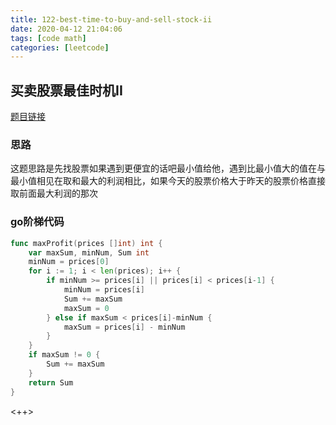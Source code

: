 ```yaml
---
title: 122-best-time-to-buy-and-sell-stock-ii
date: 2020-04-12 21:04:06
tags: [code math]
categories: [leetcode]
---
```


## 买卖股票最佳时机II

[题目链接](https://leetcode-cn.com/problems/best-time-to-buy-and-sell-stock-ii/submissions/) 

### 思路

这题思路是先找股票如果遇到更便宜的话吧最小值给他，遇到比最小值大的值在与最小值相见在取和最大的利润相比，如果今天的股票价格大于昨天的股票价格直接取前面最大利润的那次

### go阶梯代码

```go
func maxProfit(prices []int) int {
	var maxSum, minNum, Sum int
	minNum = prices[0]
	for i := 1; i < len(prices); i++ {
		if minNum >= prices[i] || prices[i] < prices[i-1] {
			minNum = prices[i]
			Sum += maxSum
			maxSum = 0
		} else if maxSum < prices[i]-minNum {
			maxSum = prices[i] - minNum
		}
	}
	if maxSum != 0 {
		Sum += maxSum
	}
	return Sum
}
```

<++>
